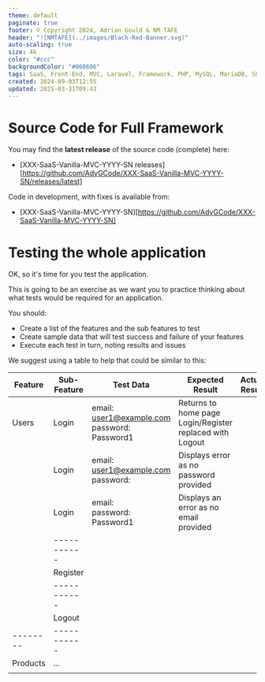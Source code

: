 ```yaml
---
theme: default
paginate: true
footer: © Copyright 2024, Adrian Gould & NM TAFE
header: "![NMTAFE](../images/Black-Red-Banner.svg)"
auto-scaling: true
size: 4k
color: "#ccc"
backgroundColor: "#060606"
tags: SaaS, Front-End, MVC, Laravel, Framework, PHP, MySQL, MariaDB, SQLite, Testing, Unit Testing, Feature Testng, PEST
created: 2024-09-03T12:55
updated: 2025-03-31T09:43
---
```


# Source Code for Full Framework

You may find the **latest release** of the source code (complete) here:

- [XXX-SaaS-Vanilla-MVC-YYYY-SN releases][https://github.com/AdyGCode/XXX-SaaS-Vanilla-MVC-YYYY-SN/releases/latest]

Code in development, with fixes is available from:

- [XXX-SaaS-Vanilla-MVC-YYYY-SN][https://github.com/AdyGCode/XXX-SaaS-Vanilla-MVC-YYYY-SN]


# Testing the whole application

OK, so it's time for you test the application.

This is going to be an exercise as we want you to practice thinking about what tests would be
required for an application.

You should:

- Create a list of the features and the sub features to test
- Create sample data that will test success and failure of your features
- Execute each test in turn, noting results and issues

We suggest using a table to help that could be similar to this:

| Feature  | Sub-Feature | Test Data                                       | Expected Result                                             | Actual Result | Notes |
|----------|-------------|-------------------------------------------------|-------------------------------------------------------------|---------------|-------|
| Users    | Login       | email: user1@example.com<br>password: Password1 | Returns to home page<br>Login/Register replaced with Logout |               |       |
|          | Login       | email: user1@example.com<br>password:           | Displays error as no password provided                      |               |       |
|          | Login       | email: <br>password: Password1                  | Displays an error as no email provided                      |               |       |
|          | ----------- |                                                 |                                                             |               |       |
|          | Register    |                                                 |                                                             |               |       |
|          | ----------- |                                                 |                                                             |               |       |
|          | Logout      |                                                 |                                                             |               |       |
| -------- | ----------- |                                                 |                                                             |               |       |
| Products | ...         |                                                 |                                                             |               |       |
|          |             |                                                 |                                                             |               |       |
